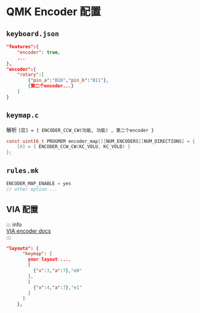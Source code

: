 # QMK Encoder 配置

## `keyboard.json`

```json
"features":{
    "encoder": true,
    ...
},
"encoder":{
    "rotary":[
        {"pin_a":"B10","pin_b":"B11"},
        {第二个encoder...}
    ]
}
```


## `keymap.c`


解析 ` [层] = { ENCODER_CCW_CW(功能, 功能) , 第二个encoder } ` 

```c
const uint16_t PROGMEM encoder_map[][NUM_ENCODERS][NUM_DIRECTIONS] = {
    [0] = { ENCODER_CCW_CW(KC_VOLU, KC_VOLD) }
};
```

## `rules.mk`

```c
ENCODER_MAP_ENABLE = yes
// other option ...
```


## VIA 配置

::: info   
[VIA encoder docs](https://caniusevia.com/docs/layouts#rotary-encoders)   
:::  

```json
"layouts": {
      "keymap": [
        your layout ...,
        [
          {"x":3,"a":7},"e0"
        ],
        [
          {"x":4,"a":7},"e1"
        ]
      ]
    },

```





